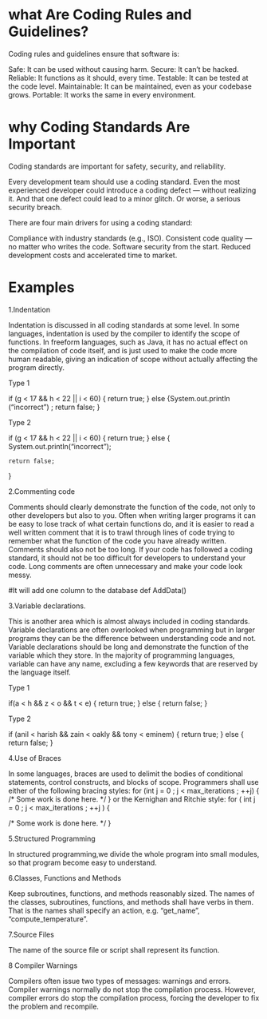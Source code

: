 # what Are Coding Rules and Guidelines?

Coding rules and guidelines ensure that software is:

Safe: It can be used without causing harm.
Secure: It can’t be hacked.
Reliable: It functions as it should, every time.
Testable: It can be tested at the code level.
Maintainable: It can be maintained, even as your codebase grows.
Portable: It works the same in every environment.

# why Coding Standards Are Important

Coding standards are important for safety, security, and reliability.

Every development team should use a coding standard. Even the most experienced developer could introduce a coding defect — without realizing it. And that one defect could lead to a minor glitch. Or worse, a serious security breach.

There are four main drivers for using a coding standard:

Compliance with industry standards (e.g., ISO).
Consistent code quality — no matter who writes the code.
Software security from the start.
Reduced development costs and accelerated time to market.

# Examples

1.Indentation

Indentation is discussed in all coding standards at some level. In some languages, indentation is used by the compiler to identify the scope of functions. In freeform languages, such as Java, it has no actual effect on the compilation of code itself, and is just used to make the code more human readable, giving an indication of scope without actually affecting the program directly.

Type 1

if (g < 17 && h < 22 || i < 60) { return true; } else {System.out.println (“incorrect”) ; return false; }

Type 2

if (g < 17 && h < 22 ||  i < 60) 
{
 	return true; 
}
 else 
{ 
	System.out.println(“incorrect”);
	
	return false; 
} 


2.Commenting code

Comments should clearly demonstrate the function of the code, not only to other developers but also to you. Often when writing larger programs it can be easy to lose track of what certain functions do, and it is easier to read a well written comment that it is to trawl through lines of code trying to remember what the function of the code you have already written. 
Comments should also not be too long. If your code has followed a coding standard, it should not be too difficult for developers to understand your code. Long comments are often unnecessary and make your code look messy.

#It will add one column to the database
def AddData()

3.Variable declarations.

This is another area which is almost always included in coding standards. Variable declarations are often overlooked when programming but in larger programs they can be the difference between understanding code and not. Variable declarations should be long and demonstrate the function of the variable which they store. In the majority of programming languages, variable can have any name, excluding a few keywords that are reserved by the language itself.

Type 1

if(a < h && z < o && t < e)
  {
      return true;
  }
  else
    {
        return false;
    }
    
Type 2

if (anil < harish && zain < oakly && tony < eminem)
 {
      return true;
 }
  else
    {
        return false;
    }
    
4.Use of Braces

In some languages, braces are used to delimit the bodies of conditional statements, control constructs, and blocks of scope. Programmers shall use either of the following bracing styles:
for (int j = 0 ; j < max_iterations ; ++j)
{
 /* Some work is done here. */
}
or the Kernighan and Ritchie style:
for ( int j = 0 ; j < max_iterations ; ++j ) {

 /* Some work is done here. */
} 

5.Structured Programming

In structured programming,we divide the whole program into small modules, so that program become easy to understand. 

6.Classes, Functions and Methods

Keep subroutines, functions, and methods reasonably sized. The names of the classes, subroutines, functions, and methods shall have verbs in them. That is the names shall specify an action, e.g. “get_name”, “compute_temperature”.

7.Source Files

The name of the source file or script shall represent its function.

8 Compiler Warnings

Compilers often issue two types of messages: warnings and errors. Compiler warnings normally do not stop the compilation process. However, compiler errors do stop the compilation process, forcing the developer to fix the problem and recompile. 

